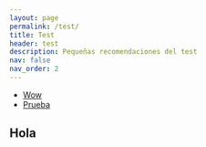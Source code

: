 ```yaml
---
layout: page
permalink: /test/
title: Test
header: test
description: Pequeñas recomendaciones del test
nav: false
nav_order: 2
---
```

<ul>
  <li class="inline-block px-3">
    <a href="working.org">Wow</a>
  </li>
  <li class="inline-block px-3">
    <a href="youtube.com">Prueba</a>
  </li>
</ul>

<h2>Hola</h2>